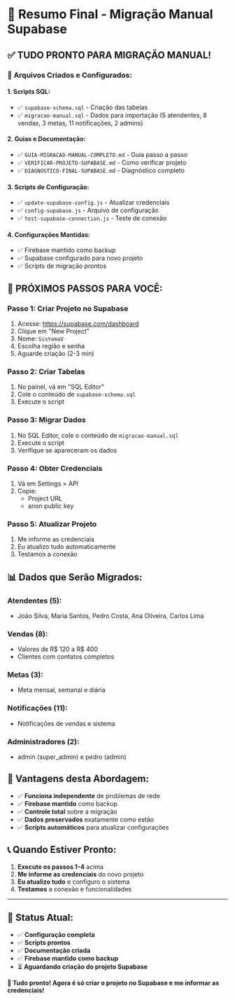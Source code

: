 # 🎉 Resumo Final - Migração Manual Supabase

## ✅ **TUDO PRONTO PARA MIGRAÇÃO MANUAL!**

### 📁 **Arquivos Criados e Configurados:**

#### **1. Scripts SQL:**
- ✅ `supabase-schema.sql` - Criação das tabelas
- ✅ `migracao-manual.sql` - Dados para importação (5 atendentes, 8 vendas, 3 metas, 11 notificações, 2 admins)

#### **2. Guias e Documentação:**
- ✅ `GUIA-MIGRACAO-MANUAL-COMPLETO.md` - Guia passo a passo
- ✅ `VERIFICAR-PROJETO-SUPABASE.md` - Como verificar projeto
- ✅ `DIAGNOSTICO-FINAL-SUPABASE.md` - Diagnóstico completo

#### **3. Scripts de Configuração:**
- ✅ `update-supabase-config.js` - Atualizar credenciais
- ✅ `config-supabase.js` - Arquivo de configuração
- ✅ `test-supabase-connection.js` - Teste de conexão

#### **4. Configurações Mantidas:**
- ✅ Firebase mantido como backup
- ✅ Supabase configurado para novo projeto
- ✅ Scripts de migração prontos

## 🚀 **PRÓXIMOS PASSOS PARA VOCÊ:**

### **Passo 1: Criar Projeto no Supabase**
1. Acesse: https://supabase.com/dashboard
2. Clique em "New Project"
3. Nome: `SistemaV`
4. Escolha região e senha
5. Aguarde criação (2-3 min)

### **Passo 2: Criar Tabelas**
1. No painel, vá em "SQL Editor"
2. Cole o conteúdo de `supabase-schema.sql`
3. Execute o script

### **Passo 3: Migrar Dados**
1. No SQL Editor, cole o conteúdo de `migracao-manual.sql`
2. Execute o script
3. Verifique se apareceram os dados

### **Passo 4: Obter Credenciais**
1. Vá em Settings > API
2. Copie:
   - Project URL
   - anon public key

### **Passo 5: Atualizar Projeto**
1. Me informe as credenciais
2. Eu atualizo tudo automaticamente
3. Testamos a conexão

## 📊 **Dados que Serão Migrados:**

### **Atendentes (5):**
- João Silva, Maria Santos, Pedro Costa, Ana Oliveira, Carlos Lima

### **Vendas (8):**
- Valores de R$ 120 a R$ 400
- Clientes com contatos completos

### **Metas (3):**
- Meta mensal, semanal e diária

### **Notificações (11):**
- Notificações de vendas e sistema

### **Administradores (2):**
- admin (super_admin) e pedro (admin)

## 🎯 **Vantagens desta Abordagem:**

- ✅ **Funciona independente** de problemas de rede
- ✅ **Firebase mantido** como backup
- ✅ **Controle total** sobre a migração
- ✅ **Dados preservados** exatamente como estão
- ✅ **Scripts automáticos** para atualizar configurações

## 📞 **Quando Estiver Pronto:**

1. **Execute os passos 1-4** acima
2. **Me informe as credenciais** do novo projeto
3. **Eu atualizo tudo** e configuro o sistema
4. **Testamos** a conexão e funcionalidades

---

## 🎉 **Status Atual:**

- ✅ **Configuração completa**
- ✅ **Scripts prontos**
- ✅ **Documentação criada**
- ✅ **Firebase mantido como backup**
- ⏳ **Aguardando criação do projeto Supabase**

**🚀 Tudo pronto! Agora é só criar o projeto no Supabase e me informar as credenciais!**
